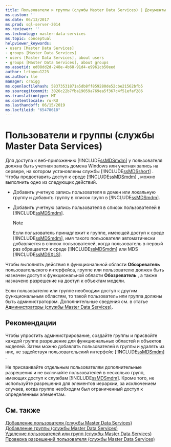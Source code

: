 ```yaml
---
title: Пользователи и группы (службы Master Data Services) | Документы Майкрософт
ms.custom: ''
ms.date: 06/13/2017
ms.prod: sql-server-2014
ms.reviewer: ''
ms.technology: master-data-services
ms.topic: conceptual
helpviewer_keywords:
- users [Master Data Services]
- groups [Master Data Services]
- users [Master Data Services], about users
- groups [Master Data Services], about groups
ms.assetid: ed08dd2d-248e-4b68-91d4-e9961cb50eed
author: lrtoyou1223
ms.author: lle
manager: craigg
ms.openlocfilehash: 58373531871a5db8ff859280de52cbe21562bfb5
ms.sourcegitcommit: 3026c22b7fba19059a769ea5f367c4f51efaf286
ms.translationtype: MT
ms.contentlocale: ru-RU
ms.lasthandoff: 06/15/2019
ms.locfileid: "65478618"
---
```

# <a name="users-and-groups-master-data-services"></a>Пользователи и группы (службы Master Data Services)
  Для доступа к веб-приложению [!INCLUDE[ssMDSmdm](../includes/ssmdsmdm-md.md)] у пользователя должна быть учетная запись домена Windows или учетная запись на сервере, на котором установлены службы [!INCLUDE[ssMDSshort](../includes/ssmdsshort-md.md)] . Чтобы предоставить доступ к среде [!INCLUDE[ssMDSmdm](../includes/ssmdsmdm-md.md)] , можно выполнить одно из следующих действий.  
  
-   Добавить учетную запись пользователя в домен или локальную группу и добавить группу в список групп в [!INCLUDE[ssMDSmdm](../includes/ssmdsmdm-md.md)].  
  
-   Добавить учетную запись пользователя в список пользователей в [!INCLUDE[ssMDSmdm](../includes/ssmdsmdm-md.md)].  
  
    > [!NOTE]  
    >  Если пользователь принадлежит к группе, имеющей доступ к среде [!INCLUDE[ssMDSmdm](../includes/ssmdsmdm-md.md)], имя такого пользователя автоматически добавляется в список пользователей, когда пользователь в первый раз обращается к среде [!INCLUDE[ssMDSmdm](../includes/ssmdsmdm-md.md)] или MDS [!INCLUDE[ssMDSXLS](../includes/ssmdsxls-md.md)].  
  
 Чтобы выполнять действия в функциональной области **Обозреватель** пользовательского интерфейса, группе или пользователю должен быть назначен доступ к функциональной области **Обозреватель** , а также назначено разрешение на доступ к объектам модели.  
  
 Если пользователю или группе необходим доступ к другим функциональным областям, то такой пользователь или группа должны быть администратором. Дополнительные сведения см. в статье [Администраторы (службы Master Data Services)](administrators-master-data-services.md).  
  
## <a name="best-practice"></a>Рекомендации  
 Чтобы упростить администрирование, создайте группы и присвойте каждой группе разрешение для функциональных областей и объектов моделей. Затем можно добавлять пользователей в группы и удалять из них, не задействуя пользовательский интерфейс [!INCLUDE[ssMDSmdm](../includes/ssmdsmdm-md.md)] .  
  
 Не присваивайте отдельным пользователям дополнительные разрешения и не включайте пользователей в несколько групп, имеющих доступ к службам [!INCLUDE[ssMDSmdm](../includes/ssmdsmdm-md.md)]. Кроме того, не используйте разрешения для элементов иерархии, за исключением случаев, когда группе необходим был ограниченный доступ к определенным элементам.  
  
## <a name="see-also"></a>См. также  
 [Добавление пользователя (службы Master Data Services)](../../2014/master-data-services/add-a-user-master-data-services.md)   
 [Добавление группы (службы Master Data Services)](../../2014/master-data-services/add-a-group-master-data-services.md)   
 [Удаление пользователей или групп (службы Master Data Services)](../../2014/master-data-services/delete-users-or-groups-master-data-services.md)   
 [Проверка разрешений пользователя (службы Master Data Services)](../../2014/master-data-services/test-a-user-s-permissions-master-data-services.md)  
  
  
